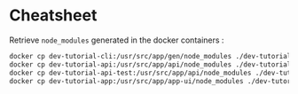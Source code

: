 # Cheatsheet

Retrieve `node_modules` generated in the docker containers :

```bash
docker cp dev-tutorial-cli:/usr/src/app/gen/node_modules ./dev-tutorial-cli/
docker cp dev-tutorial-api:/usr/src/app/api/node_modules ./dev-tutorial-api/
docker cp dev-tutorial-api-test:/usr/src/app/api/node_modules ./dev-tutorial-api/
docker cp dev-tutorial-app:/usr/src/app/app-ui/node_modules ./dev-tutorial-app/
```
